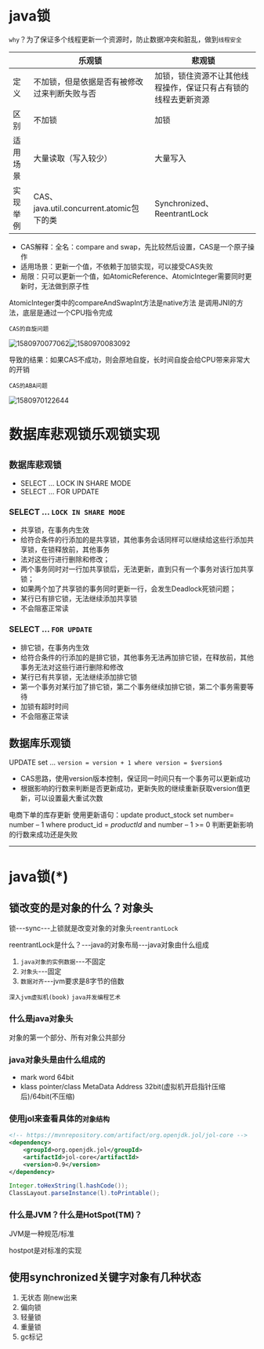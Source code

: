 # java锁

`why`？为了保证多个线程更新一个资源时，防止数据冲突和脏乱，做到`线程安全`

|          | **乐观锁**                                   | **悲观锁**                                                   |
| -------- | -------------------------------------------- | ------------------------------------------------------------ |
| 定义     | 不加锁，但是依据是否有被修改过来判断失败与否 | 加锁，锁住资源不让其他线程操作，保证只有占有锁的线程去更新资源 |
| 区别     | 不加锁                                       | 加锁                                                         |
| 适用场景 | 大量读取（写入较少）                         | 大量写入                                                     |
| 实现举例 | CAS、java.util.concurrent.atomic包下的类     | Synchronized、ReentrantLock                                  |

- CAS解释：全名：compare and swap，先比较然后设置，CAS是一个原子操作
- 适用场景：更新一个值，不依赖于加锁实现，可以接受CAS失败
- 局限：只可以更新一个值，如AtomicReference、AtomicInteger需要同时更新时，无法做到原子性

AtomicInteger类中的compareAndSwapInt方法是native方法
是调用JNI的方法，底层是通过一个CPU指令完成

`CAS的自旋问题`

![1580970077062](C:\Users\888\AppData\Roaming\Typora\typora-user-images\1580970077062.png)![1580970083092](C:\Users\888\AppData\Roaming\Typora\typora-user-images\1580970083092.png)

导致的结果：如果CAS不成功，则会原地自旋，长时间自旋会给CPU带来非常大的开销

`CAS的ABA问题`

![1580970122644](C:\Users\888\AppData\Roaming\Typora\typora-user-images\1580970122644.png)

# 数据库悲观锁乐观锁实现

## `数据库悲观锁`

- SELECT ... LOCK IN SHARE MODE
- SELECT ... FOR UPDATE

### SELECT ... `LOCK IN SHARE MODE`

- 共享锁，在事务内生效
- 给符合条件的行添加的是共享锁，其他事务会话同样可以继续给这些行添加共享锁，在锁释放前，其他事务
- 法对这些行进行删除和修改；
- 两个事务同时对一行加共享锁后，无法更新，直到只有一个事务对该行加共享锁；
- 如果两个加了共享锁的事务同时更新一行，会发生Deadlock死锁问题；
- 某行已有排它锁，无法继续添加共享锁
- 不会阻塞正常读

### SELECT ... `FOR UPDATE`

- 排它锁，在事务内生效
- 给符合条件的行添加的是排它锁，其他事务无法再加排它锁，在释放前，其他事务无法对这些行进行删除和修改
- 某行已有共享锁，无法继续添加排它锁
- 第一个事务对某行加了排它锁，第二个事务继续加排它锁，第二个事务需要等待
- 加锁有超时时间
- 不会阻塞正常读

## 数据库乐观锁

UPDATE set … `version = version + 1 where version = $version$`

- CAS思路，使用version版本控制，保证同一时间只有一个事务可以更新成功
- 根据影响的行数来判断是否更新成功，更新失败的继续重新获取version值更新，可以设置最大重试次数



电商下单的库存更新
使用更新语句：update product_stock set number= number – 1 where product_id = $productId$ and number – 1 >= 0
判断更新影响的行数来成功还是失败

--------

# java锁(*)

## 锁改变的是对象的什么？对象头

锁---sync---上锁就是改变对象的对象头`reentrantLock`

reentrantLock是什么？---java的对象布局---java对象由什么组成

1. `java对象的实例数据`---不固定
2. `对象头`---固定
3. `数据对齐`---jvm要求是8字节的倍数

`深入jvm虚拟机(book)` `java并发编程艺术`

### 什么是java对象头

对象的第一个部分、所有对象公共部分

### java对象头是由什么组成的

- mark word  64bit
- klass pointer/class MetaData Address  32bit(虚拟机开启指针压缩后)/64bit(不压缩)

### 使用jol来查看具体的`对象结构`

```xml
<!-- https://mvnrepository.com/artifact/org.openjdk.jol/jol-core -->
<dependency>
    <groupId>org.openjdk.jol</groupId>
    <artifactId>jol-core</artifactId>
    <version>0.9</version>
</dependency>

```

```java
Integer.toHexString(l.hashCode());
ClassLayout.parseInstance(l).toPrintable();
```



### 什么是JVM？什么是HotSpot(TM)？

JVM是一种规范/标准

hostpot是对标准的实现

## 使用synchronized关键字对象有几种状态

1. 无状态 刚new出来
2. 偏向锁
3. 轻量锁
4. 重量锁
5. gc标记





























​                                      